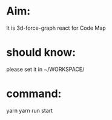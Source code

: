 # Aim:
It is 3d-force-graph react for Code Map

# should know:
please set it in ~/WORKSPACE/

# command:

yarn 
yarn run start
